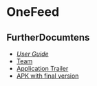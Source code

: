 # OneFeed

## FurtherDocumtens

- [_User Guide_ ](App.md)
- [Team](Team.md)
- [Application Trailer](https://youtu.be/o_O8NLgfDqY)
- [APK with final version](https://ann.nl.tab.digital/s/CMRPKND6scxrwdG)
